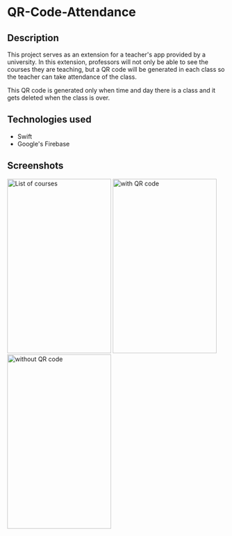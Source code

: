 # QR-Code-Attendance

## Description
This project serves as an extension for a teacher's app provided by a university. In this extension, professors will not only be able to see the courses they are teaching, but a QR code will be generated in each class so the teacher can take attendance of the class.

This QR code is generated only when time and day there is a class and it gets deleted when the class is over.

## Technologies used
- Swift
- Google's Firebase

## Screenshots
<p float="left">
  <img width="239" height="400" alt="List of courses" src="https://user-images.githubusercontent.com/35877147/128758506-0dd849c4-f657-476b-bb08-995c417930c3.png">
  <img width="239" height="400" alt="with QR code" src="https://user-images.githubusercontent.com/35877147/128759118-af5c1a01-0f12-4e16-ba8f-b1c8641b67ab.png">
  <img width="239" height="400" alt="without QR code" src="https://user-images.githubusercontent.com/35877147/128759157-2ce08bd3-42b4-4dc9-ab38-e315490ee832.png">
</p>
